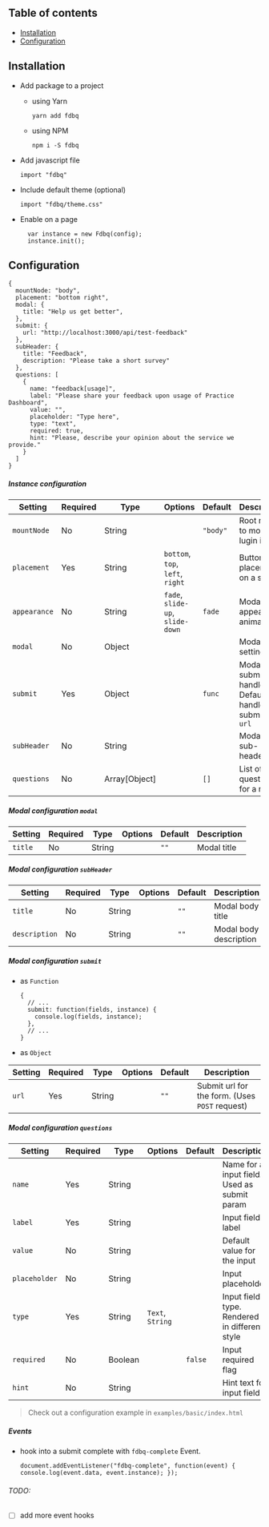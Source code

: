 ## Table of contents

- [Installation](#installation)
- [Configuration](#configuration)

## Installation

* Add package to a project

  * using Yarn

    `yarn add fdbq`

  * using NPM

    `npm i -S fdbq`

* Add javascript file

  `import "fdbq"`

* Include default theme (optional)

  `import "fdbq/theme.css"`

* Enable on a page

  ```
    var instance = new Fdbq(config);
    instance.init();
  ```

## Configuration

```
{
  mountNode: "body",
  placement: "bottom right",
  modal: {
    title: "Help us get better",
  },
  submit: {
    url: "http://localhost:3000/api/test-feedback"
  },
  subHeader: {
    title: "Feedback",
    description: "Please take a short survey"
  },
  questions: [
    {
      name: "feedback[usage]",
      label: "Please share your feedback upon usage of Practice Dashboard",
      value: "",
      placeholder: "Type here",
      type: "text",
      required: true,
      hint: "Please, describe your opinion about the service we provide."
    }
  ]
}
```

##### Instance configuration

| Setting                  | Required | Type                | Options                          | Default   | Description                   |
| ------------------------ | -------- | ------------------- | -------------------------------- | --------- | ----------------------------- |
| `mountNode`              | No       | String              |                                  |`"body" `  | Root node to mount lugin into |
| `placement`              | Yes      | String              | `bottom`, `top`, `left`, `right` |           | Button placement on a screen  |
| `appearance`             | No       | String              | `fade`, `slide-up`, `slide-down` | `fade`    | Modal appearance animation |
| `modal`                  | No       | Object              |                                  |           | Modal settings                |
| `submit`                 | Yes      | Object              |                                  |  `func`   | Modal submit handler. Default handler submit on `url` |
| `subHeader`              | No       | String              |                                  |           | Modal body sub-header         |
| `questions`              | No       | Array[Object]       |                                  | `[]`      | List of questions for a modal |

##### Modal configuration `modal`

| Setting  | Required | Type                | Options                          | Default   | Description |
| -------- | -------- | ------------------- | -------------------------------- | --------- | ----------- |
| `title`  | No       | String              |                                  |`"" `      | Modal title |

##### Modal configuration `subHeader`

| Setting       | Required | Type                | Options                          | Default   | Description            |
| ------------- | -------- | ------------------- | -------------------------------- | --------- | ---------------------- |
| `title`       | No       | String              |                                  |`"" `      | Modal body title       |
| `description` | No       | String              |                                  |`"" `      | Modal body description |

##### Modal configuration `submit`

* as `Function`

  ```
  {
    // ...
    submit: function(fields, instance) {
      console.log(fields, instance);
    },
    // ...
  }
  ```

* as `Object`

| Setting | Required | Type                | Options                          | Default   | Description                                    |
| ------- | -------- | ------------------- | -------------------------------- | --------- | ---------------------------------------------- |
| `url`   | Yes      | String              |                                  |`"" `      | Submit url for the form. (Uses `POST` request) |

##### Modal configuration `questions`

| Setting       | Required | Type    | Options          | Default | Description                                    |
| ------------- | -------- | ------- | ---------------- | ------- | ---------------------------------------------- |
| `name`        | Yes      | String  |                  |         | Name for a input field. Used as submit param   |
| `label`       | Yes      | String  |                  |         | Input field label                              |
| `value`       | No       | String  |                  |         | Default value for the input                    |
| `placeholder` | No       | String  |                  |         | Input placeholder                              |
| `type`        | Yes      | String  | `Text`, `String` |         | Input field type. Rendered in different style  |
| `required`    | No       | Boolean |                  | `false` | Input required flag                            |
| `hint`        | No       | String  |                  |         | Hint text for input field                      |


> Check out a configuration example in `examples/basic/index.html`

##### Events

* hook into a submit complete with `fdbq-complete` Event.

  `document.addEventListener("fdbq-complete", function(event) { console.log(event.data, event.instance); });`

###### TODO:

- [ ] add more event hooks

